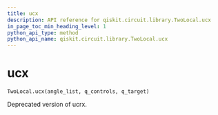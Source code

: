 ```yaml
---
title: ucx
description: API reference for qiskit.circuit.library.TwoLocal.ucx
in_page_toc_min_heading_level: 1
python_api_type: method
python_api_name: qiskit.circuit.library.TwoLocal.ucx
---
```


# ucx

<span id="qiskit.circuit.library.TwoLocal.ucx" />

`TwoLocal.ucx(angle_list, q_controls, q_target)`

Deprecated version of ucrx.

